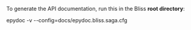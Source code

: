 To generate the API documentation, run this in the Bliss **root directory**:

   epydoc -v --config=docs/epydoc.bliss.saga.cfg

